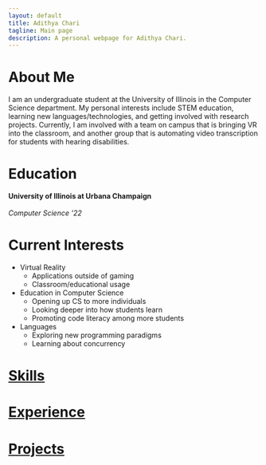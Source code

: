 ```yaml
---
layout: default
title: Adithya Chari
tagline: Main page
description: A personal webpage for Adithya Chari.
---
```


# About Me
I am an undergraduate student at the University of Illinois in the Computer Science department. My personal interests include STEM education, learning new languages/technologies, and getting involved with research projects. Currently, I am involved with a team on campus that is bringing VR into the classroom, and another group that is automating video transcription for students with hearing disabilities.

# Education
**University of Illinois at Urbana Champaign**<br/><br/>
*Computer Science '22*

# Current Interests

- Virtual Reality
  - Applications outside of gaming
  - Classroom/educational usage
- Education in Computer Science
  - Opening up CS to more individuals
  - Looking deeper into how students learn
  - Promoting code literacy among more students
- Languages
  - Exploring new programming paradigms
  - Learning about concurrency


# [Skills](pages/skills.md)

# [Experience](pages/experience.md)

# [Projects](pages/projects.md)